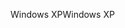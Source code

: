 <span data-ttu-id="aa838-101">Windows XP</span><span class="sxs-lookup"><span data-stu-id="aa838-101">Windows XP</span></span>